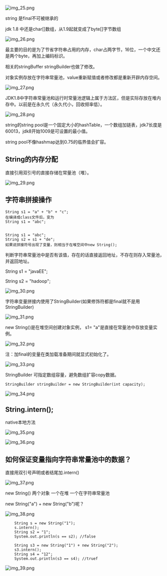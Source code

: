 ![img_25.png](img_25.png)

string 是final不可被继承的

jdk 1.8 中还是char[]数组，从1.9起就变成了byte[]字节数组

![img_26.png](img_26.png)

最主要的目的是为了节省字符串占用的内存，char占两字节，16位，一个中文还是两个byte，再加上编码标识。

相关的stringBuffer stringBuilder也做了修改。

对象实例存放在字符串常量池，value重新赋值或者修改都是重新开辟内存空间。

![img_27.png](img_27.png)

JDK1.8中字符串常量池和运行时常量池逻辑上属于方法区，但是实际存放在堆内存中。以前是在永久代（永久代小，回收频率低）。

![img_28.png](img_28.png)

string的string pool是一个固定大小的hashTable，一个数组加链表，jdk7长度是60013，jdk8开始1009是可设置的最小值。

string pool不像hashmap达到0.75的临界值会扩容。

String的内存分配
---
直接引用双引号的直接存储在常量池（堆）。

![img_29.png](img_29.png)

字符串拼接操作
---

    String s1 = "a" + "b" + "c";
    在编译成class文件后，变为
    String s1 = "abc";


    String s1 = "abc";
    String s2 = s1 + "de";
    如果说拼接符号出现了变量，则相当于在堆空间中new String();


判断字符串常量池中是否有该值，存在的话直接返回地址，不存在则存入常量池，并返回地址。

String s1 = "javaEE";

String s2 = "hadoop";

![img_30.png](img_30.png)

字符串变量拼接内使用了StringBuilder(如果修饰符都是final就不是用StringBuilder)

![img_31.png](img_31.png)

new String()是在堆空间创建对象实例， s1= "a"是直接在常量池中存放变量实例。

![img_32.png](img_32.png)

注：加final的变量在类加载准备期间就显式初始化了。

![img_33.png](img_33.png)

StringBuilder 可指定数组容量，避免数组扩容copy数据。

    StringBuilder stringBuilder = new StringBuilder(int capacity); 

![img_34.png](img_34.png)

String.intern();
---

native本地方法

![img_35.png](img_35.png)

![img_36.png](img_36.png)

如何保证变量指向字符串常量池中的数据？
---

直接用双引号声明或者结尾加.intern()

![img_37.png](img_37.png)

new String() 两个对象 一个在堆 一个在字符串常量池

new String("a") + new String("b")呢？

![img_38.png](img_38.png)

        String s = new String("1");
        s.intern();
        String s2 = "1";
        System.out.println(s == s2); //false

        String s3 = new String("1") + new String("2");
        s3.intern();
        String s4 = "12";
        System.out.println(s3 == s4); //truef


![img_39.png](img_39.png)

